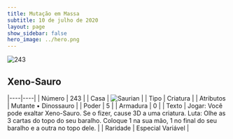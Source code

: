 ```yaml
---
title: Mutação em Massa
subtitle: 10 de julho de 2020
layout: page
show_sidebar: false
hero_image: ../hero.png
---
```


![243](https://cdn.keyforgegame.com/media/card_front/pt/479_243_QG2X5X52G354_pt.png)

## Xeno-Sauro

|----|----|
| Número | 243 |
| Casa | ![Saurian](https://archonarcana.com/images/thumb/9/9e/Saurian_P.png/22px-Saurian_P.png "Sauro") |
| Tipo | Criatura |
| Atributos | Mutante • Dinossauro |
| Poder | 5 |
| Armadura | 0 |
| Texto | Jogar: Você pode exaltar Xeno-Sauro.  Se o fizer, cause 3D a uma criatura. Luta: Olhe as 3 cartas do topo do seu baralho. Coloque 1 na sua mão, 1 no final do seu baralho e a outra no topo dele. |
| Raridade | Especial Variável |
